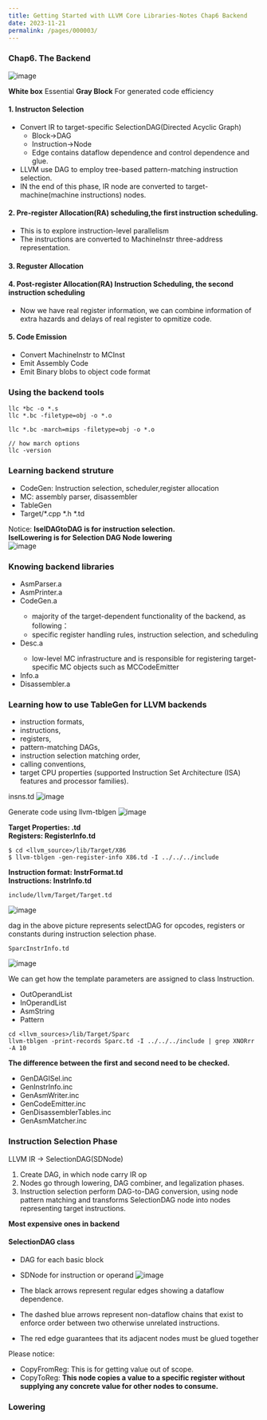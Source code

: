 ```yaml
---
title: Getting Started with LLVM Core Libraries-Notes Chap6 Backend
date: 2023-11-21
permalink: /pages/000003/
---
```

### Chap6. The Backend
![image](https://github.com/hitqshao/qishao-notes/assets/23403286/a5566aac-5d9f-40c4-810b-ec6572a3e94f)

**White box** Essential
**Gray Block** For generated code efficiency
#### 1. Instructon Selection<br>
  * Convert IR to target-specific SelectionDAG(Directed Acyclic Graph)
    - Block->DAG
    - Instruction->Node
    - Edge contains dataflow dependence and control dependence and glue.
  * LLVM use DAG to employ tree-based pattern-matching instruction selection.
  * IN the end of this phase, IR node are converted to target-machine(machine instructions) nodes.
#### 2. Pre-register Allocation(RA) scheduling,the first instruction scheduling.<br>
  * This is to explore instruction-level parallelism
  * The instructions are converted to MachineInstr three-address representation.
#### 3. Reguster Allocation<br>
#### 4. Post-register Allocation(RA) Instruction Scheduling, the second instruction scheduling
  * Now we have real register information, we can combine information of extra hazards and delays of real register to opmitize code.
#### 5. Code Emission
  * Convert MachineInstr to MCInst
  * Emit Assembly Code
  * Emit Binary blobs to object code format 

### Using the backend tools
```
llc *bc -o *.s
llc *.bc -filetype=obj -o *.o

llc *.bc -march=mips -filetype=obj -o *.o

// how march options
llc -version
```

### Learning backend struture

* CodeGen: Instruction selection, scheduler,register allocation
* MC: assembly parser, disassembler
* TableGen
* Target/*.cpp *.h *.td
  
Notice:
**IselDAGtoDAG is for instruction selection.** <br>
**IselLowering is for Selection DAG Node lowering** <br>
![image](https://github.com/hitqshao/qishao-notes/assets/23403286/723f687b-0303-4add-89ea-5fe88676049c)

### Knowing backend libraries
* <Target>AsmParser.a
* <Target>AsmPrinter.a
* <Target>CodeGen.a
  - majority of the target-dependent functionality of the backend, as following：
  - specific register handling rules, instruction selection, and scheduling
* <Target>Desc.a
  -  low-level MC infrastructure and is responsible for registering target-specific MC objects such as MCCodeEmitter
* <Target>Info.a
* <Target>Disassembler.a

### Learning how to use TableGen for LLVM backends

* instruction formats,
* instructions,
* registers,
* pattern-matching DAGs,
* instruction selection matching order,
* calling conventions,
* target CPU properties (supported Instruction Set Architecture (ISA) features and processor families).

insns.td
![image](https://github.com/hitqshao/qishao-notes/assets/23403286/e85b4512-f6d2-475d-bb4b-7fdb6a2bf8e8)

Generate code using llvm-tblgen
![image](https://github.com/hitqshao/qishao-notes/assets/23403286/843b44f4-7d07-470d-85f8-5ff7c3aa167d)

**Target Properties: <Target>.td**<br>
**Registers: <Target>RegisterInfo.td** <br>
```
$ cd <llvm_source>/lib/Target/X86
$ llvm-tblgen -gen-register-info X86.td -I ../../../include
```
**Instruction format: <Target>InstrFormat.td** <br>
**Instructions: <Target>InstrInfo.td** <br>
```
include/llvm/Target/Target.td
```
![image](https://github.com/hitqshao/qishao-notes/assets/23403286/89ae29d2-9a4d-4466-98a9-c1af119fb056)


dag in the above picture represents selectDAG for opcodes, registers or constants during instruction selection phase.<br>
```
SparcInstrInfo.td
```
![image](https://github.com/hitqshao/qishao-notes/assets/23403286/6b733913-3755-4a66-acb0-a78958033216)

We can get how the template parameters are assigned to class Instruction.
* OutOperandList
* InOperandList
* AsmString
* Pattern

```
cd <llvm_sources>/lib/Target/Sparc
llvm-tblgen -print-records Sparc.td -I ../../../include | grep XNORrr -A 10
```
**The difference between the first and second need to be checked.**
* <Target>GenDAGISel.inc 
* <Target>GenInstrInfo.inc
* <Target>GenAsmWriter.inc
* <Target>GenCodeEmitter.inc
* <Target>GenDisassemblerTables.inc
* <Target>GenAsmMatcher.inc

### Instruction Selection Phase
LLVM IR -> SelectionDAG(SDNode)

1) Create DAG, in which node carry IR op
2) Nodes go through lowering, DAG combiner, and legalization phases.
3) Instruction selection perform DAG-to-DAG conversion, using node pattern matching and transforms SelectionDAG node into nodes representing target instructions.

**Most expensive ones in backend**

#### SelectionDAG class
* DAG for each basic block
* SDNode for instruction or operand
![image](https://github.com/hitqshao/qishao-notes/assets/23403286/db628254-20e9-4df5-9748-cea3770dd65a)

* The black arrows represent regular edges showing a dataflow dependence.
* The dashed blue arrows represent non-dataflow chains that exist to enforce order between two otherwise unrelated instructions.
* The red edge guarantees that its adjacent nodes must be glued together

Please notice:
* CopyFromReg: This is for getting value out of scope.
* CopyToReg: **This node copies a value to a specific register without supplying any concrete value for other nodes to consume.**

### Lowering


